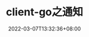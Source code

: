 ---
title: "client-go之通知"
date: 2022-03-07T13:32:36+08:00
draft: true

tags: ['kubernetes','client-go']
categories: ["note"]
comment: true
toc: true
autoCollapseToc: false
---